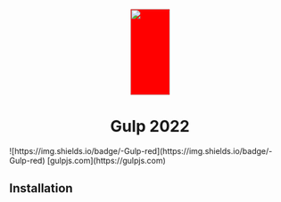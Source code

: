 <p align="center">
   <img height="155" width="71" style="background-color: #f00; border-radius: 3px" src="https://gulpjs.com/img/gulp-white-logo.svg">
   <h1 align="center">Gulp 2022</h1>
</p>
![https://img.shields.io/badge/-Gulp-red](https://img.shields.io/badge/-Gulp-red)
[gulpjs.com](https://gulpjs.com)

## Installation